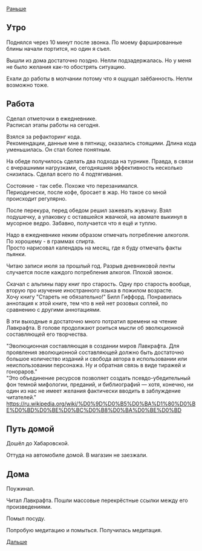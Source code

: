 [Раньше](2020.07.05.md)  
## Утро
Поднялся через 10 минут после звонка.
По моему фаршированные блины начали портится, но один я съел.

Вышли из дома достаточно поздно. Нелли подзадержалась. Но у меня не было желания как-то обострять ситуацию.

Ехали до работы в молчании потому что я ощущал заёбанность. Нелли возможно тоже.
## Работа
Сделал отметочки в ежедневнике.  
Расписал этапы работы на сегодня.

Взялся за рефакторинг кода.  
Рекомендации, данные мне в пятницу, оказались стоящими. Длина кода уменьшилась. Он стал более понятным.

На обеде получилось сделать два подхода на турнике. Правда, в связи с вчерашними нагрузками, сегодняшняя эффективность несколько снизилась. Сделал всего по 4 подтягивания.

Состояние - так себе. Похоже что перезанимался.  
Периодически, после кофе, бросает в жар. Но такое со мной происходит регулярно.

После перекура, перед обедом решил зажевать жувачку. Взял подушечку, а упаковку с оставшейся жвачкой, на авомате выкинул в мусорное ведро. Забавно, получается что я ещё и туплю.

Надо в ежедневнике неким образом отмечать потребление алкоголя. По хорошему - в граммах спирта.  
Просто нарисовал календарь на месяц, где я буду отмечать факты пьянки.

Читаю записи июля за прошлый год. Разрыв дневниковой ленты случается после каждого потребления алкогоя. Плохой звонок.

Скачал с альпины пару книг про старость. Одну про старость вообще, вторую про изучение иностранного языка в пожилом возрасте.  
Хочу книгу "Стареть не обязательно!" Билл Гиффорд. Понравилась аннотация к этой книге, тем что в ней нет розовых соплей, по сравнению с другими аннотациями.

В эти выходные я достаточно много потратил времени на чтение Лавкрафта. В голове продолжают роиться мысли об эволюционной составляющей его творчества.

"Эволюционная составляющая в создании миров Лавкрафта.
Для проявления эволюционной составляющей должно быть достаточно большое количество изданий и свобода автора в использовании или неиспользовании персонажа. Ну и обратная связь в виде тиражей и гонораров."  
"Это объединение ресурсов позволяет создать псевдо-убедительный фон темной мифологии, преданий, и библиографий — хотя, конечно, ни один из нас не имеет желания фактически вводить в заблуждение читателей."  
https://ru.wikipedia.org/wiki/%D0%9D%D0%B5%D0%BA%D1%80%D0%BE%D0%BD%D0%BE%D0%BC%D0%B8%D0%BA%D0%BE%D0%BD
## Путь домой
Дошёл до Хабаровской.

Оттуда на автомобиле домой. В магазин не заезжали.
## Дома
Поужинал. 

Читал Лавкрафта. Пошли массовые перекрёстные ссылки между его произведениями.

Помыл посуду.

Попробую медитацию и помыться.
Получилась медитация.

[Дальше](2020.07.07.md)